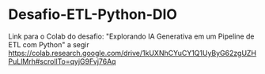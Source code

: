 # Desafio-ETL-Python-DIO
  Link para o Colab do desafio: "Explorando IA Generativa em um Pipeline de ETL com Python" a segir
  https://colab.research.google.com/drive/1kUXNhCYuCY1Q1UyByG62zgUZHPuLlMrh#scrollTo=qyjG9Fvj76Aq
